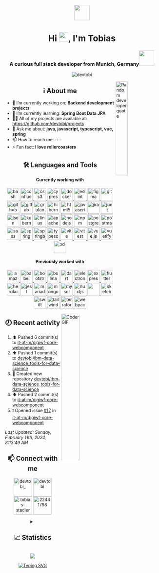 <p align="center"><img src="https://media2.giphy.com/media/v1.Y2lkPTc5MGI3NjExMTY2cjhxdmdxdjFpaWhodnZsNDg2Mjk4djdzZzRhZmtyZGpzbWh5MCZlcD12MV9pbnRlcm5hbF9naWZfYnlfaWQmY3Q9Zw/du3J3cXyzhj75IOgvA/giphy.gif" width="50"></p>
<h1 align="center">Hi <img src="https://user-images.githubusercontent.com/42378118/110234147-e3259600-7f4e-11eb-95be-0c4047144dea.gif" width="30">, I'm Tobias</h1>

<!--<p align="center">
  <img align="center" alt="Coder GIF" width="30%" src="https://cdn.dribbble.com/users/730703/screenshots/6581243/avento.gif"/>
</p>-->

<h3 align="center">A curious full stack developer from Munich, Germany<img src="https://media1.giphy.com/media/v1.Y2lkPTc5MGI3NjExdTRkc3Z5ZDE4MDN5bDBzZmo0Y3FsNnRwYjVoanJsNGw1bnZpejQ2dyZlcD12MV9pbnRlcm5hbF9naWZfYnlfaWQmY3Q9cw/Y1qXsL95elvZwKXtPd/giphy.gif" width="50"></h3>
<p align="center">
  <img src="https://komarev.com/ghpvc/?username=devtobi&label=Profile%20views&color=4fafda&style=for-the-badge" alt="devtobi" />
  <!--<img alt="GitHub followers" src="https://img.shields.io/github/followers/devtobi?label=Followers&style=flat-square&logoColor=4fafda">-->
</p>

<!-- About me -->
<img align="right" alt="Random developer quote" width="28%" src="https://quotes-github-readme.vercel.app/api?type=vertical&theme=nord" />
<h2 align="center">ℹ️ About me</h2>
<ul>
  <li>🔭 I’m currently working on: <strong>Backend development projects</strong></li>
  <li>🌱 I’m currently learning: <strong>Spring Boot Data JPA</strong></li>
  <li>👨‍💻 All of my projects are available at: <a href="https://github.com/devtobi/projects">https://github.com/devtobi/projects</a></li>
  <li>💬 Ask me about: <strong>java, javascript, typescript, vue, spring</strong></li>
  <li>📫 How to reach me: <strong>---</strong></li>
  <li>⚡️ Fun fact: <strong>I love rollercoasters</strong></li>
</ul>

<!--<p align="center"><img alt="Coder GIF" width=100% src="https://cdn.dribbble.com/users/730703/screenshots/6581243/avento.gif" /></p>-->

<!-- Languages and Tools -->
<h2 align="center">🛠️ Languages and Tools</h2>
<h4 align="center">Currently working with</h4>
<p align="center">
  <a href="https://www.gnu.org/software/bash/" target="_blank" rel="noreferrer"> <img src="https://cdn.simpleicons.org/gnubash" alt="bash" width="40" height="40"/> </a>
  <a href="https://www.atlassian.com/software/confluence" target="_blank" rel="noreferrer"> <img src="https://cdn.simpleicons.org/confluence" alt="confluence" width="40" height="40"/> </a>
  <a href="https://www.w3schools.com/css/" target="_blank" rel="noreferrer"> <img src="https://cdn.simpleicons.org/css3" alt="css3" width="40" height="40"/> </a> 
  <a href="https://www.cypress.io" target="_blank" rel="noreferrer"> <img src="https://cdn.simpleicons.org/cypress" alt="cypress" width="40" height="40"/> </a>  
  <a href="https://www.docker.com/" target="_blank" rel="noreferrer"> <img src="https://cdn.simpleicons.org/docker" alt="docker" width="40" height="40"/> </a>
  <a href="https://eslint.org" target="_blank" rel="noreferrer"> <img src="https://cdn.simpleicons.org/eslint" alt="eslint" width="40" height="40"/> </a> 
  <a href="https://www.figma.com/" target="_blank" rel="noreferrer"> <img src="https://cdn.simpleicons.org/figma" alt="figma" width="40" height="40"/> </a> 
  <a href="https://git-scm.com/" target="_blank" rel="noreferrer"> <img src="https://cdn.simpleicons.org/git" alt="git" width="40" height="40"/> </a>
  <a href="https://github.com" target="_blank" rel="noreferrer"> <img src="https://cdn.simpleicons.org/github" alt="github" width="40" height="40"/> </a>
  <a href="https://gitlab.com" target="_blank" rel="noreferrer"> <img src="https://cdn.simpleicons.org/gitlab" alt="gitlab" width="40" height="40"/> </a>
  <a href="https://grafana.com" target="_blank" rel="noreferrer"> <img src="https://cdn.simpleicons.org/grafana" alt="grafana" width="40" height="40"/> </a>
  <a href="https://hibernate.org" target="_blank" rel="noreferrer"> <img src="https://cdn.simpleicons.org/hibernate" alt="hibernate" width="40" height="40"/> </a>
  <a href="https://www.w3.org/html/" target="_blank" rel="noreferrer"> <img src="https://cdn.simpleicons.org/html5" alt="html5" width="40" height="40"/> </a> 
  <!--<a href="https://www.java.com" target="_blank" rel="noreferrer"> <img src="https://cdn.simpleicons.org/java" alt="java" width="40" height="40"/> </a>-->
  <a href="https://developer.mozilla.org/en-US/docs/Web/JavaScript" target="_blank" rel="noreferrer"> <img src="https://cdn.simpleicons.org/javascript" alt="javascript" width="40" height="40"/> </a>
  <a href="https://www.atlassian.com/software/jira" target="_blank" rel="noreferrer"> <img src="https://cdn.simpleicons.org/jirasoftware" alt="jira" width="40" height="40"/> </a>
  <a href="https://junit.org" target="_blank" rel="noreferrer"> <img src="https://cdn.simpleicons.org/junit5" alt="junit" width="40" height="40"/> </a>
  <a href="https://www.json.org" target="_blank" rel="noreferrer"> <img src="https://cdn.simpleicons.org/json" alt="json" width="40" height="40"/> </a>
  <a href="https://kubernetes.io" target="_blank" rel="noreferrer"> <img src="https://cdn.simpleicons.org/kubernetes" alt="kubernetes" width="40" height="40"/> </a> 
  <a href="https://www.linux.org/" target="_blank" rel="noreferrer"> <img src="https://cdn.simpleicons.org/linux" alt="linux" width="40" height="40"/> </a> 
  <a href="https://maven.apache.org" target="_blank" rel="noreferrer"> <img src="https://cdn.simpleicons.org/apachemaven" alt="apache maven" width="40" height="40"/> </a>
  <a href="https://nodejs.org" target="_blank" rel="noreferrer"> <img src="https://cdn.simpleicons.org/node.js" alt="nodejs" width="40" height="40"/> </a>
  <a href="https://www.npmjs.com" target="_blank" rel="noreferrer"> <img src="https://cdn.simpleicons.org/npm" alt="npm" width="40" height="40"/> </a>
  <a href="https://www.postgresql.org" target="_blank" rel="noreferrer"> <img src="https://cdn.simpleicons.org/postgresql" alt="postgresql" width="40" height="40"/> </a> 
  <a href="https://postman.com" target="_blank" rel="noreferrer"> <img src="https://cdn.simpleicons.org/postman" alt="postman" width="40" height="40"/> </a> 
  <a href="https://sass-lang.com" target="_blank" rel="noreferrer"> <img src="https://cdn.simpleicons.org/sass" alt="sass" width="40" height="40"/> </a> 
  <a href="https://spring.io/" target="_blank" rel="noreferrer"> <img src="https://cdn.simpleicons.org/spring" alt="spring" width="40" height="40"/> </a>
  <a href="https://spring.io/projects/spring-boot" target="_blank" rel="noreferrer"> <img src="https://cdn.simpleicons.org/springboot" alt="springboot" width="40" height="40"/> </a>
  <a href="https://www.typescriptlang.org/" target="_blank" rel="noreferrer"> <img src="https://cdn.simpleicons.org/typescript" alt="typescript" width="40" height="40"/> </a>
  <a href="https://vitejs.dev" target="_blank" rel="noreferrer"> <img src="https://cdn.simpleicons.org/vite" alt="vite" width="40" height="40"/> </a>
  <a href="https://vitest.dev" target="_blank" rel="noreferrer"> <img src="https://cdn.simpleicons.org/vitest" alt="vitest" width="40" height="40"/> </a>
  <a href="https://vuejs.org/" target="_blank" rel="noreferrer"> <img src="https://cdn.simpleicons.org/vue.js" alt="vue.js" width="40" height="40"/> </a> 
  <!--<a href="https://vuepress.vuejs.org/" target="_blank" rel="noreferrer"> <img src="https://cdn.simpleicons.org/vuepress" alt="vuepress" width="40" height="40"/> </a>-->
  <a href="https://vuetifyjs.com/en/" target="_blank" rel="noreferrer"> <img src="https://cdn.simpleicons.org/vuetify" alt="vuetify" width="40" height="40"/> </a> 
  <a href="https://www.adobe.com/products/xd.html" target="_blank" rel="noreferrer"> <img src="https://cdn.simpleicons.org/adobexd" alt="xd" width="40" height="40"/> </a> 
</p>
<h4 align="center">Previously worked with</h4>
<p align="center">
  <a href="https://aws.amazon.com" target="_blank" rel="noreferrer"> <img src="https://cdn.simpleicons.org/amazonaws" alt="amazonaws" width="40" height="40"/> </a>
  <a href="https://babeljs.io/" target="_blank" rel="noreferrer"> <img src="https://cdn.simpleicons.org/babel" alt="babel" width="40" height="40"/> </a>
  <a href="https://getbootstrap.com" target="_blank" rel="noreferrer"> <img src="https://cdn.simpleicons.org/bootstrap" alt="bootstrap" width="40" height="40"/> </a>
  <a href="https://bulma.io/" target="_blank" rel="noreferrer"> <img src="https://cdn.simpleicons.org/bulma" alt="bulma" width="40" height="40"/> </a>
  <a href="https://dart.dev" target="_blank" rel="noreferrer"> <img src="https://cdn.simpleicons.org/dart" alt="dart" width="40" height="40"/> </a>
  <a href="https://www.electronjs.org" target="_blank" rel="noreferrer"> <img src="https://cdn.simpleicons.org/electron" alt="electron" width="40" height="40"/> </a> 
  <a href="https://expressjs.com" target="_blank" rel="noreferrer"> <img src="https://cdn.simpleicons.org/express" alt="express" width="40" height="40"/> </a>
  <a href="https://flutter.dev" target="_blank" rel="noreferrer"> <img src="https://cdn.simpleicons.org/flutter" alt="flutter" width="40" height="40"/> </a>
  <a href="https://heroku.com" target="_blank" rel="noreferrer"> <img src="https://cdn.simpleicons.org/heroku" alt="heroku" width="40" height="40"/> </a>
  <a href="https://jestjs.io" target="_blank" rel="noreferrer"> <img src="https://cdn.simpleicons.org/jest" alt="jest" width="40" height="40"/> </a>
  <a href="https://mariadb.org/" target="_blank" rel="noreferrer"> <img src="https://cdn.simpleicons.org/mariadb" alt="mariadb" width="40" height="40"/> </a> 
  <a href="https://www.mongodb.com/" target="_blank" rel="noreferrer"> <img src="https://cdn.simpleicons.org/mongodb" alt="mongodb" width="40" height="40"/> </a> 
  <a href="https://www.mysql.com/" target="_blank" rel="noreferrer"> <img src="https://cdn.simpleicons.org/mysql" alt="mysql" width="40" height="40"/> </a>
  <a href="https://nuxtjs.org/" target="_blank" rel="noreferrer"> <img src="https://cdn.simpleicons.org/nuxt.js" alt="nuxtjs" width="40" height="40"/> </a>
  <a href="https://www.selenium.dev" target="_blank" rel="noreferrer"> <img src="https://cdn.simpleicons.org/selenium" width="40" height="40"/> </a>
  <a href="https://www.sketch.com/" target="_blank" rel="noreferrer"> <img src="https://cdn.simpleicons.org/sketch" alt="sketch" width="40" height="40"/> </a>
  <a href="https://swift.org" target="_blank" rel="noreferrer"> <img src="https://cdn.simpleicons.org/swift" alt="swift" width="40" height="40"/> </a>
  <a href="https://tailwindcss.com/" target="_blank" rel="noreferrer"> <img src="https://cdn.simpleicons.org/tailwindcss" alt="tailwind" width="40" height="40"/> </a>
  <a href="https://www.terraform.io" target="_blank" rel="noreferrer"> <img src="https://cdn.simpleicons.org/terraform" alt="terraform" width="40" height="40"/> </a>
  <a href="https://webpack.js.org" target="_blank" rel="noreferrer"> <img src="https://cdn.simpleicons.org/webpack" alt="webpack" width="40" height="40"/> </a>
</p>
<!--<h4 align="center">Currently learning</h4>-->

<!-- Recent activity -->
<img align="right" alt="Coder GIF" width="35%" src="https://cdn.dribbble.com/users/730703/screenshots/6581243/avento.gif"/>
<h2 align="center">🕗 Recent activity</h3>

<!--RECENT_ACTIVITY:start-->
1. ⬆️ Pushed 6 commit(s) to [it-at-m/digiwf-core-webcomponent](https://github.com/it-at-m/digiwf-core-webcomponent)<br>
2. ⬆️ Pushed 1 commit(s) to [devtobi/ibm-data-science_tools-for-data-science](https://github.com/devtobi/ibm-data-science_tools-for-data-science)<br>
3. 📔 Created new repository [devtobi/ibm-data-science_tools-for-data-science](https://github.com/devtobi/ibm-data-science_tools-for-data-science)<br>
4. ⬆️ Pushed 2 commit(s) to [it-at-m/digiwf-core-webcomponent](https://github.com/it-at-m/digiwf-core-webcomponent)<br>
5. ❗️ Opened issue [#12](https://github.com/it-at-m/digiwf-core-webcomponent/issues/12) in [it-at-m/digiwf-core-webcomponent](https://github.com/it-at-m/digiwf-core-webcomponent)<br>
<!--RECENT_ACTIVITY:end-->

<em>
<!--RECENT_ACTIVITY:last_update-->
Last Updated: Sunday, February 11th, 2024, 8:13:49 AM
<!--RECENT_ACTIVITY:last_update_end-->
</em>

<!-- Contact -->
<h2 align="center">📫 Connect with me</h3>
<p align="center">
  <a href="https://codepen.io/devtobi_" target="blank"><img align="center" src="https://cdn.simpleicons.org/codepen" alt="devtobi_" height="60" width="60" /></a>
  <a href="https://dev.to/devtobi" target="blank"><img align="center" src="https://cdn.simpleicons.org/dev.to" alt="devtobi" height="60" width="60" /></a>
  <a href="https://linkedin.com/in/tobias-stadler" target="blank"><img align="center" src="https://cdn.simpleicons.org/linkedin" alt="tobias-stadler" height="60" width="60" /></a>
  <a href="https://stackoverflow.com/users/22441798" target="blank"><img align="center" src="https://cdn.simpleicons.org/stackoverflow" alt="22441798" height="60" width="60" /></a>
  <!--<a href="https://x.com/nurdertobi" target="blank"><img align="center" src="https://cdn.simpleicons.org/x" alt="nurdertobi" height="60" width="60" /></a>-->
</p>

<!-- Statistics -->
<details align="center">
  <summary>
    <h2 align="center">📈 Statistics</h2>
  </summary>
  <p align="center">
    <a href="https://github.com/anuraghazra/github-readme-stats">
      <img height=200 align="center" src="https://github-readme-stats.vercel.app/api?username=devtobi&show_icons=true&locale=en&theme=nord" alt="devtobi" />
    </a>
    <a href="https://github.com/anuraghazra/github-readme-stats">
      <img height=200 align="center" src="https://github-readme-stats.vercel.app/api/top-langs?username=devtobi&show_icons=true&locale=en&layout=compact&theme=nord" alt="devtobi" />
    </a>
  </p>
  <p align="center">
    <a href="https://github.com/ryo-ma/github-profile-trophy">
      <img src="https://github-profile-trophy.vercel.app/?username=devtobi&theme=nord&column=-1&margin-w=15&margin-h=15&no-frame=true" alt="devtobi" />
    </a>
  </p>
  <p align="center">
    <a href="https://streak-stats.demolab.com">
      <img align="center" src="https://streak-stats.demolab.com?user=devtobi&theme=nord" alt="devtobi" />
    </a>
  </p>
</details>

<p align="center">
  <img src="https://raw.githubusercontent.com/nilfalse/nilfalse/master/contributions.gif">
</p>
<p align="center">
  <a href="https://git.io/typing-svg"><img src="https://readme-typing-svg.demolab.com?font=Fira+Code&color=2F343F&center=true&vCenter=true&width=550&lines=What+are+you+doing+down+here%3F!;Start+coding!" alt="Typing SVG" /></a>
</p>
